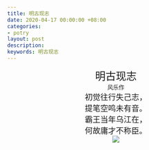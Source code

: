 ```yaml
---
title: 明古现志
date: 2020-04-17 00:00:00 +08:00
categories:
- potry
layout: post
description: 
keywords: 明古现志
---
```


<center><font size="5">明古现志
<center><font size="2">风乐作
<center><font size="4">初觉往行失己志，

<center><font size="4">提笔空鸣未有音。

<center><font size="4">霸王当年乌江在，

<center><font size="4">何故庸才不称臣。<br>
  
<img src="https://ruyi.ru/images/posts/markdown/mingguxianzhi.jpeg">
